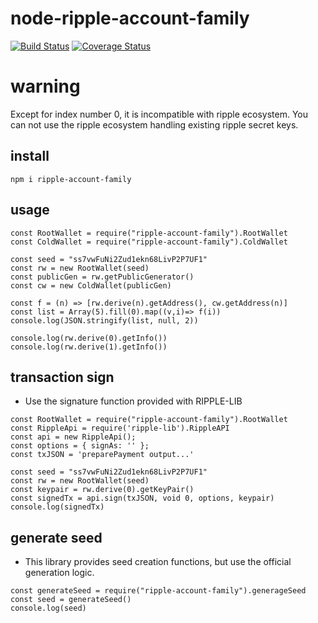 # node-ripple-account-family

[![Build Status](https://secure.travis-ci.org/you21979/node-ripple-account-family.png?branch=master)](https://travis-ci.org/you21979/node-ripple-account-family)
[![Coverage Status](https://coveralls.io/repos/github/you21979/node-ripple-account-family/badge.svg?branch=master)](https://coveralls.io/github/you21979/node-ripple-account-family?branch=master)

# warning

Except for index number 0, it is incompatible with ripple ecosystem.
You can not use the ripple ecosystem handling existing ripple secret keys.


## install

```
npm i ripple-account-family
```

## usage

```
const RootWallet = require("ripple-account-family").RootWallet
const ColdWallet = require("ripple-account-family").ColdWallet

const seed = "ss7vwFuNi2Zud1ekn68LivP2P7UF1"
const rw = new RootWallet(seed)
const publicGen = rw.getPublicGenerator()
const cw = new ColdWallet(publicGen)

const f = (n) => [rw.derive(n).getAddress(), cw.getAddress(n)]
const list = Array(5).fill(0).map((v,i)=> f(i))
console.log(JSON.stringify(list, null, 2))

console.log(rw.derive(0).getInfo())
console.log(rw.derive(1).getInfo())
```

## transaction sign

* Use the signature function provided with RIPPLE-LIB


```
const RootWallet = require("ripple-account-family").RootWallet
const RippleApi = require('ripple-lib').RippleAPI
const api = new RippleApi();
const options = { signAs: '' };
const txJSON = 'preparePayment output...'

const seed = "ss7vwFuNi2Zud1ekn68LivP2P7UF1"
const rw = new RootWallet(seed)
const keypair = rw.derive(0).getKeyPair()
const signedTx = api.sign(txJSON, void 0, options, keypair)
console.log(signedTx)
```

## generate seed

* This library provides seed creation functions, but use the official generation logic.

```
const generateSeed = require("ripple-account-family").generageSeed
const seed = generateSeed()
console.log(seed)
```

